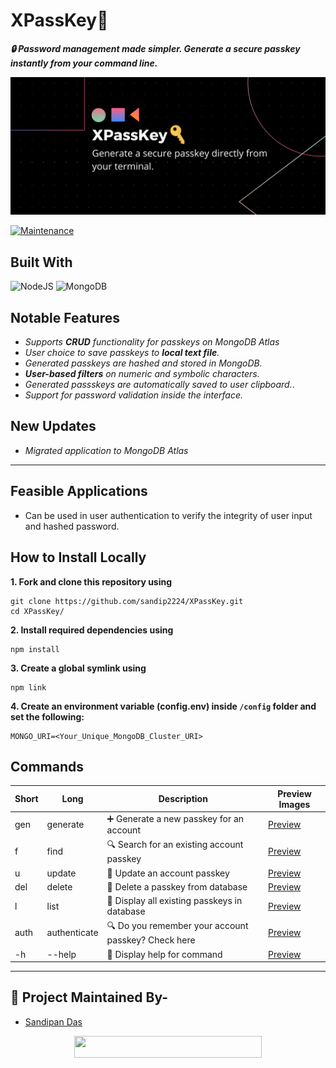 # XPassKey🔑
***🔒 Password management made simpler. Generate a secure passkey instantly from your command line.***

<p align="center">
   <img src="media/banner1.png" alt="Logo"/>
</p>
<!-- PROJECT LOGO -->

[![Maintenance](https://img.shields.io/badge/Maintained%3F-yes-green.svg?style=for-the-badge)](https://GitHub.com/Naereen/StrapDown.js/graphs/commit-activity)

<!-- ABOUT THE PROJECT -->

## Built With

<p align="left">
   <img alt="NodeJS" src="https://img.shields.io/badge/node.js-%2343853D.svg?style=for-the-badge&logo=node.js&logoColor=white"/>
   <img alt="MongoDB" src="https://img.shields.io/badge/mongodb-%23404d59.svg?style=for-the-badge&logo=mongodb"/>
</p>

## Notable Features

- *Supports **CRUD** functionality for passkeys on MongoDB Atlas*
- *User choice to save passkeys to **local text file**.*
- *Generated passkeys are hashed and stored in MongoDB.*
- ***User-based filters** on numeric and symbolic characters.*
- *Generated passskeys are automatically saved to user clipboard.*.
- *Support for password validation inside the interface.*

## New Updates
- *Migrated application to MongoDB Atlas*
---

<!-- BUILT WITH -->  

## Feasible Applications

- Can be used in user authentication to verify the integrity of user input and hashed password.

## How to Install Locally

**1. Fork and clone this repository using**

   ```
   git clone https://github.com/sandip2224/XPassKey.git
   cd XPassKey/
   ```  
   
**2. Install required dependencies using**  

   ```
   npm install
   ```  

**3. Create a global symlink using**  

  ```
  npm link
  ```

**4. Create an environment variable (config.env) inside `/config` folder and set the following:**  

  ```
  MONGO_URI=<Your_Unique_MongoDB_Cluster_URI>
  ```

## Commands

| **Short** | **Long**              | **Description**                     | **Preview Images**|
| ----- | ----------------- | ------------------------------- | -- |
| gen    | generate | ➕ Generate a new passkey for an account | [Preview](media/1.PNG) |
| f    | find            | 🔍 Search for an existing account passkey  | [Preview](media/2.PNG) |
| u   | update      | 📝 Update an account passkey                | [Preview](media/3.PNG) |
| del   | delete      | 🚩 Delete a passkey from database                  | [Preview](media/4.PNG) |
| l    | list            | 🔑 Display all existing passkeys in database      | [Preview](media/5.PNG) |
| auth    | authenticate            | 🔍 Do you remember your account passkey? Check here      | [Preview](media/7.PNG) |
| -h    | --help         | 🚀 Display help for command                | [Preview](media/6.PNG) |


---

## :man: Project Maintained By-
  - [Sandipan Das](https://linkedin.com/in/sandipan0164/)

<div align="center">
  <img src="https://img.shields.io/badge/Please%20star%20if%20you%20like%20it-lightcoral?logo=Starship&style=for-the-badge" width="300" height="35"/>
</div>
